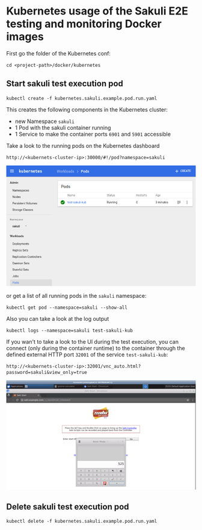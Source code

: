 # Kubernetes usage of the Sakuli E2E testing and monitoring Docker images

First go the folder of the Kubernetes conf:

    cd <project-path>/docker/kubernetes

## Start sakuli test execution pod

    kubectl create -f kubernetes.sakuli.example.pod.run.yaml

This creates the following components in the Kubernetes cluster:
* new Namespace `sakuli`
* 1 Pod with the sakuli container running
* 1 Service to make the container ports `6901` and `5901` accessible 

Take a look to the running pods on the Kubernetes dashboard

    http://<kubernets-cluster-ip>:30000/#!/pod?namespace=sakuli

![kubernetes container details](pics/k8s_pods.png)

or get a list of all running pods in the `sakuli` namespace:

    kubectl get pod --namespace=sakuli --show-all
    
Also you can take a look at the log output
    
    kubectl logs --namespace=sakuli test-sakuli-kub
    
If you wan't to take a look to the UI during the test execution, you can connect (only during the container runtime) to the container through the defined external HTTP port `32001` of the service `test-sakuli-kub`:

    http://<kubernets-cluster-ip>:32001/vnc_auto.html?password=sakuli&view_only=true

 
![kubernetes container via webvnc](pics/os_container_webvnc.png)



## Delete sakuli test execution pod

    kubectl delete -f kubernetes.sakuli.example.pod.run.yaml